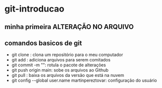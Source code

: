 # git-introducao

## minha primeira ALTERAÇÃO NO ARQUIVO
## comandos basicos de git

- git clone <link-do-repositorio>: clona um repositório para o meu computador
- git add <nome-do-arquivo>: adiciona arquivos para serem comitados
- git commit -m "<mensagem-do-meu-commit>": rotula o pacote de alterações
- git push origin main: sobe os arquivos ao Github
- git pull : baixa os arquivos da versão que está na nuvem
- git config --global user.name martinpereztovar: configuração do usuário